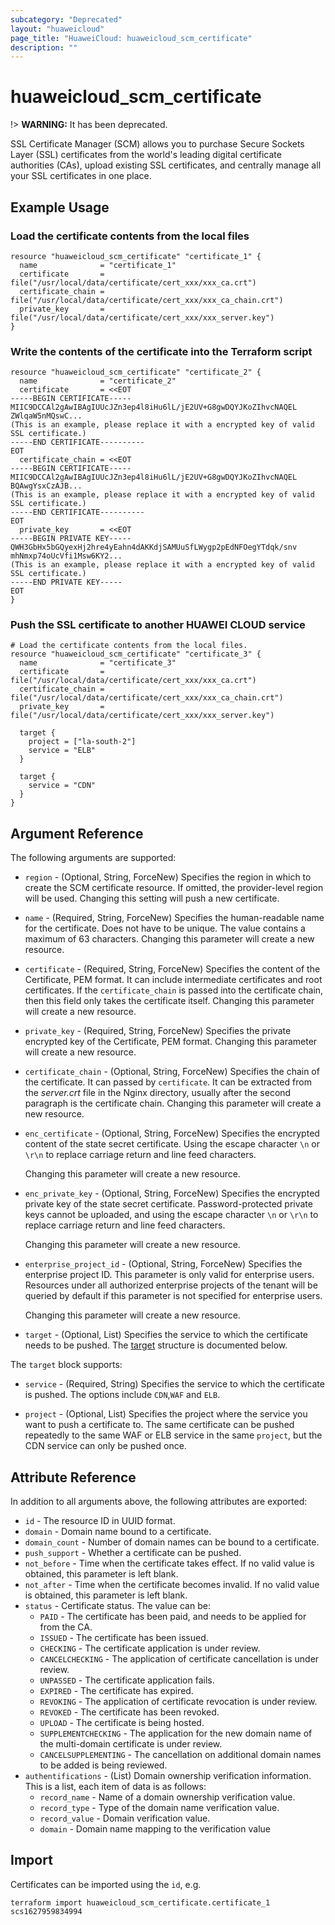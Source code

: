 ```yaml
---
subcategory: "Deprecated"
layout: "huaweicloud"
page_title: "HuaweiCloud: huaweicloud_scm_certificate"
description: ""
---
```


# huaweicloud_scm_certificate

!> **WARNING:** It has been deprecated.

SSL Certificate Manager (SCM) allows you to purchase Secure Sockets Layer (SSL) certificates from the world's leading
digital certificate authorities (CAs), upload existing SSL certificates, and centrally manage all your SSL certificates
in one place.

## Example Usage

### Load the certificate contents from the local files

```hcl
resource "huaweicloud_scm_certificate" "certificate_1" {
  name              = "certificate_1"
  certificate       = file("/usr/local/data/certificate/cert_xxx/xxx_ca.crt")
  certificate_chain = file("/usr/local/data/certificate/cert_xxx/xxx_ca_chain.crt")
  private_key       = file("/usr/local/data/certificate/cert_xxx/xxx_server.key")
}
```

### Write the contents of the certificate into the Terraform script

```hcl
resource "huaweicloud_scm_certificate" "certificate_2" {
  name              = "certificate_2"
  certificate       = <<EOT
-----BEGIN CERTIFICATE-----
MIIC9DCCAl2gAwIBAgIUUcJZn3ep4l8iHu6lL/jE2UV+G8gwDQYJKoZIhvcNAQEL
ZWlqaW5nMQswC...
(This is an example, please replace it with a encrypted key of valid SSL certificate.)
-----END CERTIFICATE----------
EOT
  certificate_chain = <<EOT
-----BEGIN CERTIFICATE-----
MIIC9DCCAl2gAwIBAgIUUcJZn3ep4l8iHu6lL/jE2UV+G8gwDQYJKoZIhvcNAQEL
BQAwgYsxCzAJB...
(This is an example, please replace it with a encrypted key of valid SSL certificate.)
-----END CERTIFICATE----------
EOT
  private_key       = <<EOT
-----BEGIN PRIVATE KEY-----
QWH3GbHx5bGQyexHj2hre4yEahn4dAKKdjSAMUuSfLWygp2pEdNFOegYTdqk/snv
mhNmxp74oUcVfi1Msw6KY2...
(This is an example, please replace it with a encrypted key of valid SSL certificate.)
-----END PRIVATE KEY-----
EOT
}
```

### Push the SSL certificate to another HUAWEI CLOUD service

```hcl
# Load the certificate contents from the local files.
resource "huaweicloud_scm_certificate" "certificate_3" {
  name              = "certificate_3"
  certificate       = file("/usr/local/data/certificate/cert_xxx/xxx_ca.crt")
  certificate_chain = file("/usr/local/data/certificate/cert_xxx/xxx_ca_chain.crt")
  private_key       = file("/usr/local/data/certificate/cert_xxx/xxx_server.key")

  target {
    project = ["la-south-2"]
    service = "ELB"
  }

  target {
    service = "CDN"
  }
}
```

## Argument Reference

The following arguments are supported:

* `region` - (Optional, String, ForceNew) Specifies the region in which to create the SCM certificate resource.
  If omitted, the provider-level region will be used.
  Changing this setting will push a new certificate.

* `name` - (Required, String, ForceNew) Specifies the human-readable name for the certificate.
  Does not have to be unique. The value contains a maximum of 63 characters.
  Changing this parameter will create a new resource.

* `certificate` - (Required, String, ForceNew) Specifies the content of the Certificate, PEM format.
  It can include intermediate certificates and root certificates. If the `certificate_chain` is passed into
  the certificate chain, then this field only takes the certificate itself.
  Changing this parameter will create a new resource.

* `private_key` - (Required, String, ForceNew) Specifies the private encrypted key of the Certificate, PEM format.
  Changing this parameter will create a new resource.

* `certificate_chain` - (Optional, String, ForceNew) Specifies the chain of the certificate.
  It can passed by `certificate`. It can be extracted from the *server.crt* file in the Nginx directory,
  usually after the second paragraph is the certificate chain.
  Changing this parameter will create a new resource.

* `enc_certificate` - (Optional, String, ForceNew) Specifies the encrypted content of the state secret certificate.
  Using the escape character `\n` or `\r\n` to replace carriage return and line feed characters.

  Changing this parameter will create a new resource.

* `enc_private_key` - (Optional, String, ForceNew) Specifies the encrypted private key of the state secret certificate.
  Password-protected private keys cannot be uploaded, and using the escape character `\n` or `\r\n` to replace carriage
  return and line feed characters.

  Changing this parameter will create a new resource.

* `enterprise_project_id` - (Optional, String, ForceNew) Specifies the enterprise project ID. This parameter is only
  valid for enterprise users. Resources under all authorized enterprise projects of the tenant will be queried by default
  if this parameter is not specified for enterprise users.

  Changing this parameter will create a new resource.

* `target` - (Optional, List) Specifies the service to which the certificate needs to be pushed.
The [target](#block_target) structure is documented below.

<a name="block_target"></a>
The `target` block supports:

* `service` - (Required, String) Specifies the service to which the certificate is pushed. The options include `CDN`,`WAF`
  and `ELB`.

* `project` - (Optional, List) Specifies the project where the service you want to push a certificate to. The same certificate
  can be pushed repeatedly to the same WAF or ELB service in the same `project`, but the CDN service can only be pushed
  once.

## Attribute Reference

In addition to all arguments above, the following attributes are exported:

* `id` - The resource ID in UUID format.
* `domain` - Domain name bound to a certificate.
* `domain_count` - Number of domain names can be bound to a certificate.
* `push_support` - Whether a certificate can be pushed.
* `not_before` - Time when the certificate takes effect. If no valid value is obtained, this parameter is left blank.
* `not_after` - Time when the certificate becomes invalid. If no valid value is obtained, this parameter is left blank.
* `status` - Certificate status. The value can be:
  + `PAID` - The certificate has been paid, and needs to be applied for from the CA.
  + `ISSUED` - The certificate has been issued.
  + `CHECKING` - The certificate application is under review.
  + `CANCELCHECKING` - The application of certificate cancellation is under review.
  + `UNPASSED` - The certificate application fails.
  + `EXPIRED` - The certificate has expired.
  + `REVOKING` - The application of certificate revocation is under review.
  + `REVOKED` - The certificate has been revoked.
  + `UPLOAD` - The certificate is being hosted.
  + `SUPPLEMENTCHECKING` - The application for the new domain name of the multi-domain certificate is under review.
  + `CANCELSUPPLEMENTING` - The cancellation on additional domain names to be added is being reviewed.
* `authentifications` - (List) Domain ownership verification information.
  This is a list, each item of data is as follows:
  + `record_name` - Name of a domain ownership verification value.
  + `record_type` - Type of the domain name verification value.
  + `record_value` - Domain verification value.
  + `domain` - Domain name mapping to the verification value

## Import

Certificates can be imported using the `id`, e.g.

```shell
terraform import huaweicloud_scm_certificate.certificate_1 scs1627959834994
```
